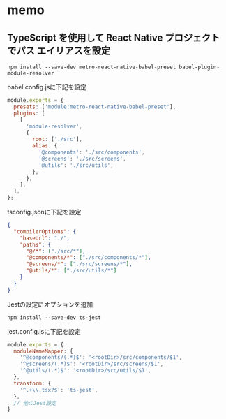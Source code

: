 # memo

## TypeScript を使用して React Native プロジェクトでパス エイリアスを設定

```bash:bash
npm install --save-dev metro-react-native-babel-preset babel-plugin-module-resolver
```

babel.config.jsに下記を設定

```javascript:babel.config.js
module.exports = {
  presets: ['module:metro-react-native-babel-preset'],
  plugins: [
    [
      'module-resolver',
      {
        root: ['./src'],
        alias: {
          '@components': './src/components',
          '@screens': './src/screens',
          '@utils': './src/utils',
        },
      },
    ],
  ],
};
```

tsconfig.jsonに下記を設定

```json:tsconfig.json
{
  "compilerOptions": {
    "baseUrl": "./",
    "paths": {
      "@/*": ["./src/*"],
      "@components/*": ["./src/components/*"],
      "@screens/*": ["./src/screens/*"],
      "@utils/*": ["./src/utils/*"]
    }
  }
}
```

Jestの設定にオプションを追加

```bash:bash
npm install --save-dev ts-jest
```

jest.config.jsに下記を設定

```javascript:jest.config.js
module.exports = {
  moduleNameMapper: {
    '^@components/(.*)$': '<rootDir>/src/components/$1',
    '^@screens/(.*)$': '<rootDir>/src/screens/$1',
    '^@utils/(.*)$': '<rootDir>/src/utils/$1',
  },
  transform: {
    '^.+\\.tsx?$': 'ts-jest',
  },
  // 他のJest設定
}
```
